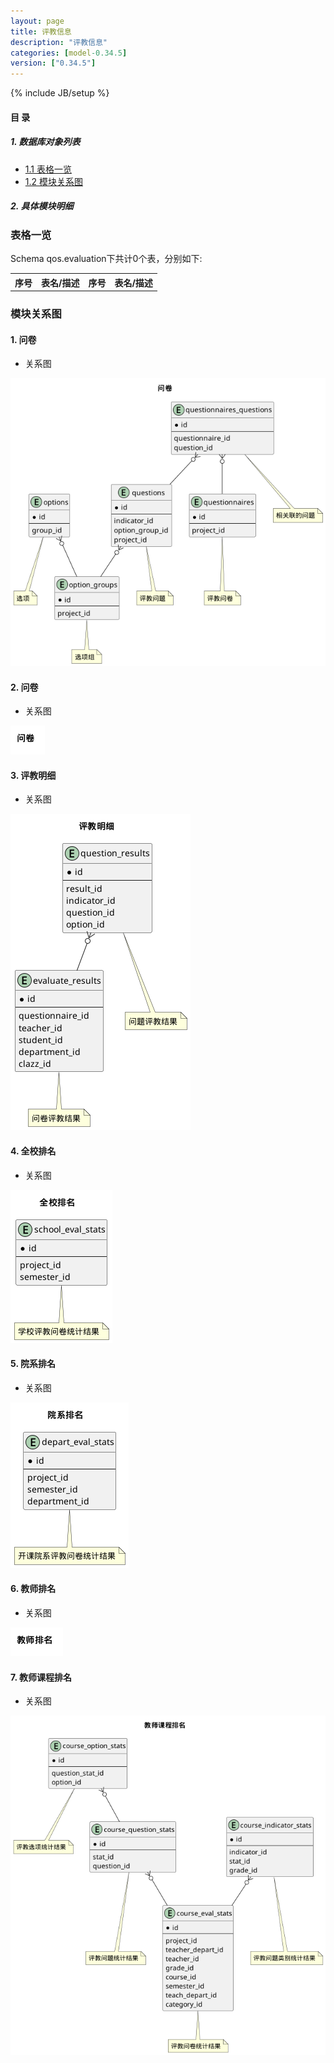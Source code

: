 ```yaml
---
layout: page
title: 评教信息 
description: "评教信息"
categories: [model-0.34.5]
version: ["0.34.5"]
---
```

{% include JB/setup %}

#### 目 录

##### 1. 数据库对象列表
  * [1.1 表格一览](index.html#表格一览)
  * [1.2 模块关系图](index.html#模块关系图)

##### 2. 具体模块明细

### 表格一览
Schema qos.evaluation下共计0个表，分别如下:

<table class="table table-bordered table-striped table-condensed">
  <tr>
    <th class="info_header text-center">序号</th>
    <th class="info_header">表名/描述</th>
    <th class="info_header text-center">序号</th>
    <th class="info_header">表名/描述</th>
  </tr>
</table>

### 模块关系图


#### 1. 问卷
  * 关系图

![问卷](images/questionnaires.png)


#### 2. 问卷
  * 关系图

![问卷](images/results.png)


#### 3. 评教明细
  * 关系图

![评教明细](images/detail_results.png)


#### 4. 全校排名
  * 关系图

![全校排名](images/college_results.png)


#### 5. 院系排名
  * 关系图

![院系排名](images/depart_results.png)


#### 6. 教师排名
  * 关系图

![教师排名](images/teacher_results.png)


#### 7. 教师课程排名
  * 关系图

![教师课程排名](images/course_results.png)


